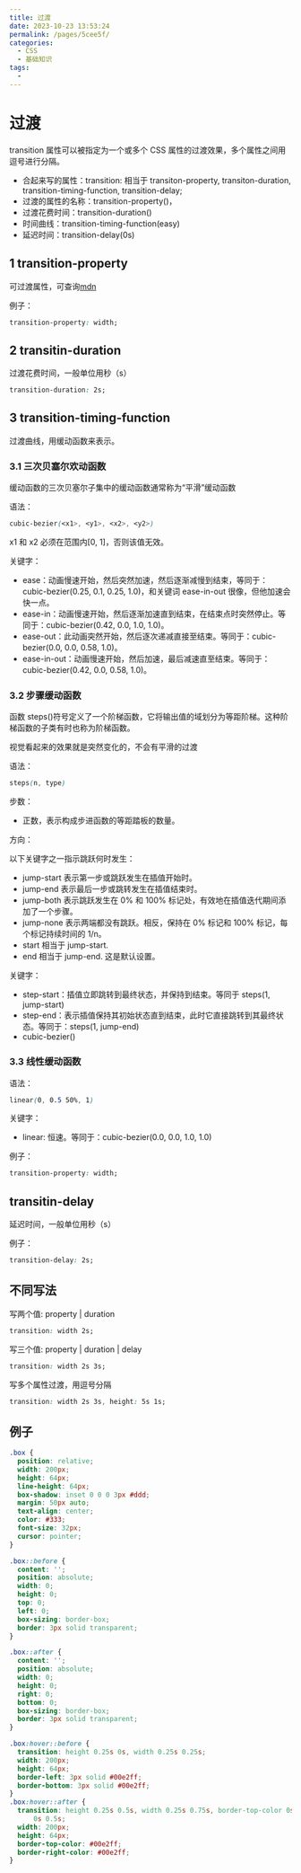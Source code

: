 ```yaml
---
title: 过渡
date: 2023-10-23 13:53:24
permalink: /pages/5cee5f/
categories:
  - CSS
  - 基础知识
tags:
  -
---
```


# 过渡

transition 属性可以被指定为一个或多个 CSS 属性的过渡效果，多个属性之间用逗号进行分隔。

- 合起来写的属性：transition: 相当于 transiton-property, transiton-duration, transition-timing-function, transition-delay;
- 过渡的属性的名称：transition-property()，
- 过渡花费时间：transition-duration()
- 时间曲线：transition-timing-function(easy)
- 延迟时间：transition-delay(0s)

## 1 transition-property

可过渡属性，可查询[mdn](https://developer.mozilla.org/zh-CN/docs/Web/CSS/CSS_animated_properties)

例子：

```css
transition-property: width;
```

## 2 transitin-duration

过渡花费时间，一般单位用秒（s）

```css
transition-duration: 2s;
```

## 3 transition-timing-function

过渡曲线，用缓动函数来表示。

### 3.1 三次贝塞尔欢动函数

缓动函数的三次贝塞尔子集中的缓动函数通常称为“平滑”缓动函数

语法：

```css
cubic-bezier(<x1>, <y1>, <x2>, <y2>)

```

x1 和 x2 必须在范围内[0, 1]，否则该值无效。

关键字：

- ease：动画慢速开始，然后突然加速，然后逐渐减慢到结束，等同于：cubic-bezier(0.25, 0.1, 0.25, 1.0)，和关键词 ease-in-out 很像，但他加速会快一点。
- ease-in：动画慢速开始，然后逐渐加速直到结束，在结束点时突然停止。等同于：cubic-bezier(0.42, 0.0, 1.0, 1.0)。
- ease-out：此动画突然开始，然后逐次递减直接至结束。等同于：cubic-bezier(0.0, 0.0, 0.58, 1.0)。
- ease-in-out：动画慢速开始，然后加速，最后减速直至结束。等同于：cubic-bezier(0.42, 0.0, 0.58, 1.0)。

### 3.2 步骤缓动函数

函数 steps()符号定义了一个阶梯函数，它将输出值的域划分为等距阶梯。这种阶梯函数的子类有时也称为阶梯函数。

视觉看起来的效果就是突然变化的，不会有平滑的过渡

语法：

```css
steps(n, type)
```

步数：

- 正数，表示构成步进函数的等距踏板的数量。

方向：

以下关键字之一指示跳跃何时发生：

- jump-start 表示第一步或跳跃发生在插值开始时。
- jump-end 表示最后一步或跳转发生在插值结束时。
- jump-both 表示跳跃发生在 0% 和 100% 标记处，有效地在插值迭代期间添加了一个步骤。
- jump-none 表示两端都没有跳跃。相反，保持在 0% 标记和 100% 标记，每个标记持续时间的 1/n。
- start 相当于 jump-start.
- end 相当于 jump-end. 这是默认设置。

关键字：

- step-start：插值立即跳转到最终状态，并保持到结束。等同于 steps(1, jump-start)
- step-end：表示插值保持其初始状态直到结束，此时它直接跳转到其最终状态。等同于：steps(1, jump-end)
- cubic-bezier()

### 3.3 线性缓动函数

语法：

```css
linear(0, 0.5 50%, 1)
```

关键字：

- linear: 恒速。等同于：cubic-bezier(0.0, 0.0, 1.0, 1.0)

例子：

```css
transition-property: width;
```

## transitin-delay

延迟时间，一般单位用秒（s）

例子：

```css
transition-delay: 2s;
```

## 不同写法

写两个值: property | duration

```css
transition: width 2s;
```

写三个值: property | duration | delay

```css
transition: width 2s 3s;
```

写多个属性过渡，用逗号分隔

```css
transition: width 2s 3s, height: 5s 1s;
```

## 例子

```css
.box {
  position: relative;
  width: 200px;
  height: 64px;
  line-height: 64px;
  box-shadow: inset 0 0 0 3px #ddd;
  margin: 50px auto;
  text-align: center;
  color: #333;
  font-size: 32px;
  cursor: pointer;
}

.box::before {
  content: '';
  position: absolute;
  width: 0;
  height: 0;
  top: 0;
  left: 0;
  box-sizing: border-box;
  border: 3px solid transparent;
}

.box::after {
  content: '';
  position: absolute;
  width: 0;
  height: 0;
  right: 0;
  bottom: 0;
  box-sizing: border-box;
  border: 3px solid transparent;
}

.box:hover::before {
  transition: height 0.25s 0s, width 0.25s 0.25s;
  width: 200px;
  height: 64px;
  border-left: 3px solid #00e2ff;
  border-bottom: 3px solid #00e2ff;
}
.box:hover::after {
  transition: height 0.25s 0.5s, width 0.25s 0.75s, border-top-color 0s 0.5s, border-right-color
      0s 0.5s;
  width: 200px;
  height: 64px;
  border-top-color: #00e2ff;
  border-right-color: #00e2ff;
}
```
